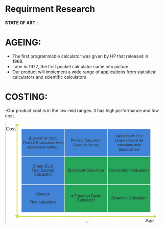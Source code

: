 # Requirment Research


**STATE OF ART** :

# AGEING:
  - The first programmable calculator was given by HP that released in 1968.
  - Later in 1972, the first pocket calculator came into picture.
  - Our product will implement a wide range of applications from statistical calculators and scientific calculators
# COSTING:  
  -Our product cost is in the low-mid ranges. It has high performance and low cost.
    
![4W1H](costandage.png)
